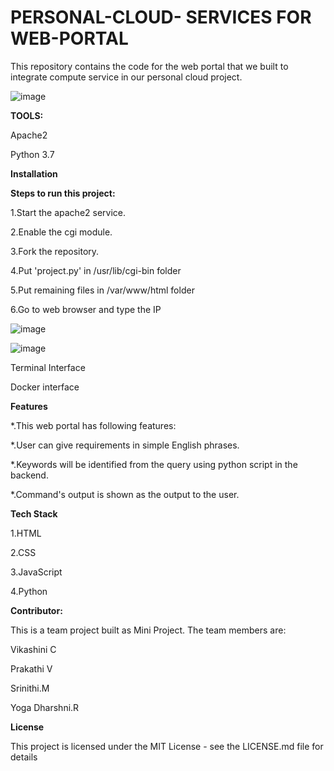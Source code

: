 # PERSONAL-CLOUD- SERVICES FOR WEB-PORTAL
This repository contains the code for the web portal that we built to integrate compute service in our personal cloud project.

![image](https://github.com/Vikashinibose/PERSONAL-CLOUD---WEB-PORTAL/assets/163867032/c180d2c8-b4f5-4d1a-b16d-dac057072150)

**TOOLS:**

Apache2

Python 3.7 

**Installation**

**Steps to run this project:**

1.Start the apache2 service.

2.Enable the cgi module.

3.Fork the repository.

4.Put 'project.py' in /usr/lib/cgi-bin folder

5.Put remaining files in /var/www/html folder

6.Go to web browser and type the IP 

![image](https://github.com/Vikashinibose/PERSONAL-CLOUD---WEB-PORTAL/assets/163867032/73ac7955-771a-418e-b35f-3efd0ac965f7)

![image](https://github.com/Vikashinibose/PERSONAL-CLOUD---WEB-PORTAL/assets/163867032/10f10bcc-9ccb-4757-bd5b-8748f376df5a)

Terminal Interface

Docker interface

**Features**

*.This web portal has following features:

*.User can give requirements in simple English phrases.

*.Keywords will be identified from the query using python script in the backend.

*.Command's output is shown as the output to the user.

**Tech Stack**

1.HTML

2.CSS

3.JavaScript

4.Python

**Contributor:**

This is a team project built as Mini Project. The team members are:

Vikashini C

Prakathi V

Srinithi.M

Yoga Dharshni.R

**License**

This project is licensed under the MIT License - see the LICENSE.md file for details

